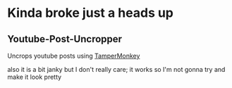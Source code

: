 # Kinda broke just a heads up
## Youtube-Post-Uncropper
Uncrops youtube posts using [TamperMonkey](https://www.tampermonkey.net/)

also it is a bit janky but I don't really care; it works so I'm not gonna try and make it look pretty
